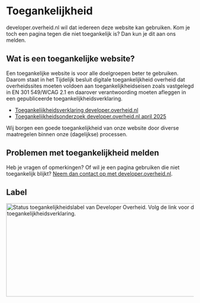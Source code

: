 # Toegankelijkheid

developer.overheid.nl wil dat iedereen deze website kan gebruiken. Kom je toch een pagina tegen die niet toegankelijk is? Dan kun je dit aan ons melden.

## Wat is een toegankelijke website?

Een toegankelijke website is voor alle doelgroepen beter te gebruiken. Daarom staat in het Tijdelijk besluit digitale toegankelijkheid overheid dat overheidssites moeten voldoen aan toegankelijkheidseisen zoals vastgelegd in EN 301 549/WCAG 2.1 en daarover verantwoording moeten afleggen in een gepubliceerde toegankelijkheidsverklaring.

- [Toegankelijkheidsverklaring developer.overheid.nl](https://www.toegankelijkheidsverklaring.nl/register/17963)
- [Toegankelijkheidsonderzoek developer.overheid.nl april 2025](https://toegankelijkheidsrapport.frameless.io/rapport/developer.overheid.nl-2025-04)

Wij borgen een goede toegankelijkheid van onze website door diverse maatregelen binnen onze (dagelijkse) processen.

## Problemen met toegankelijkheid melden

Heb je vragen of opmerkingen? Of wil je een pagina gebruiken die niet toegankelijk blijkt? [Neem dan contact op met developer.overheid.nl](./contact).

## Label

<a href="https://www.toegankelijkheidsverklaring.nl/register/17963"><img src="https://www.toegankelijkheidsverklaring.nl/files/verklaring/label/5125de74a794731d7a2003d4f61074e6.17963.svg?1746542852" alt="Status toegankelijkheidslabel van Developer Overheid. Volg de link voor de volledige toegankelijkheidsverklaring." width="692" height="251" /></a>
